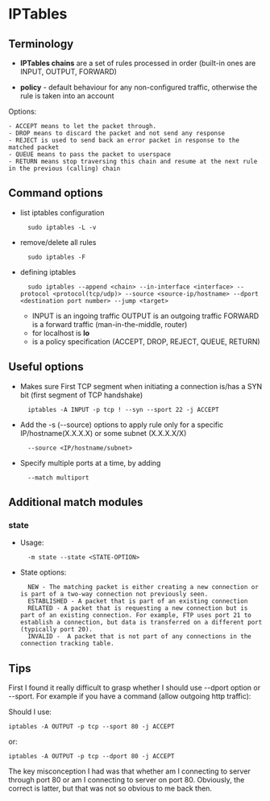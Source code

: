 # IPTables

## Terminology 

- **IPTables chains** are a set of rules processed in order (built-in ones are INPUT, OUTPUT, FORWARD)

- **policy** - default behaviour for any non-configured traffic, otherwise the rule is taken into an account

Options:

	- ACCEPT means to let the packet through.
	- DROP means to discard the packet and not send any response
	- REJECT is used to send back an error packet in response to the matched packet
	- QUEUE means to pass the packet to userspace
	- RETURN means stop traversing this chain and resume at the next rule in the previous (calling) chain

## Command options

- list iptables configuration

		sudo iptables -L -v

- remove/delete all rules

		sudo iptables -F

- defining iptables

		sudo iptables --append <chain> --in-interface <interface> --protocol <protocol(tcp/udp)> --source <source-ip/hostname> --dport <destination port number> --jump <target>

	- <chain>
			INPUT is an ingoing traffic
			OUTPUT is an outgoing traffic
			FORWARD is a forward traffic (man-in-the-middle, router)
	- <interface> for localhost is **lo**
	- <target> is a policy specification (ACCEPT, DROP, REJECT, QUEUE, RETURN) 

## Useful options 

- Makes sure First TCP segment when initiating a connection is/has a SYN bit (first segment of TCP handshake)
	
		iptables -A INPUT -p tcp ! --syn --sport 22 -j ACCEPT

- Add the -s (--source) options to apply rule only for a specific IP/hostname(X.X.X.X) or some subnet (X.X.X.X/X)

		--source <IP/hostname/subnet>

- Specify multiple ports at a time, by adding

		--match multiport

## Additional match modules

### state

- Usage:

		-m state --state <STATE-OPTION>

- State options:

		NEW - The matching packet is either creating a new connection or is part of a two-way connection not previously seen.
		ESTABLISHED - A packet that is part of an existing connection
		RELATED - A packet that is requesting a new connection but is part of an existing connection. For example, FTP uses port 21 to establish a connection, but data is transferred on a different port (typically port 20).
		INVALID -  A packet that is not part of any connections in the connection tracking table.

## Tips

First I found it really difficult to grasp whether I should use --dport option or --sport.
For example if you have a command (allow outgoing http traffic):

Should I use:

	iptables -A OUTPUT -p tcp --sport 80 -j ACCEPT	

or:

	iptables -A OUTPUT -p tcp --dport 80 -j ACCEPT	

The key misconception I had was that whether am I connecting to server through port 80 or am I connecting to server on port 80. Obviously, the correct is latter, but that was not so obvious to me back then.

